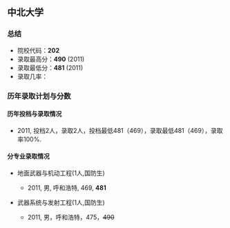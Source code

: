## 中北大学  
  
### 总结  
- 院校代码：__202__  
- 录取最高分：__490__ (2011)  
- 录取最低分：__481__ (2011)  
- 录取几率：  
 
  
### 历年录取计划与分数  

#### 历年投档与录取情况  
- 2011, 投档2人，录取2人，投档最低481（469），录取最低481（469），录取率100%.  
  

#### 分专业录取情况  
- 地面武器与机动工程(1人,国防生)  
    - 2011, 男, 呼和浩特, 469, __481__  
  
- 武器系统与发射工程(1人,国防生)  
    - 2011, 男，呼和浩特，475，~~490~~  
    
